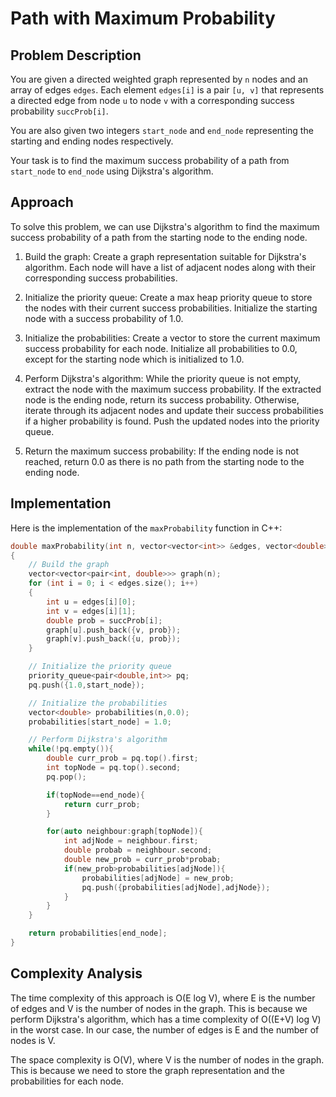 # Path with Maximum Probability

## Problem Description

You are given a directed weighted graph represented by `n` nodes and an array of edges `edges`. Each element `edges[i]` is a pair `[u, v]` that represents a directed edge from node `u` to node `v` with a corresponding success probability `succProb[i]`.

You are also given two integers `start_node` and `end_node` representing the starting and ending nodes respectively.

Your task is to find the maximum success probability of a path from `start_node` to `end_node` using Dijkstra's algorithm.

## Approach

To solve this problem, we can use Dijkstra's algorithm to find the maximum success probability of a path from the starting node to the ending node.

1. Build the graph: Create a graph representation suitable for Dijkstra's algorithm. Each node will have a list of adjacent nodes along with their corresponding success probabilities.

2. Initialize the priority queue: Create a max heap priority queue to store the nodes with their current success probabilities. Initialize the starting node with a success probability of 1.0.

3. Initialize the probabilities: Create a vector to store the current maximum success probability for each node. Initialize all probabilities to 0.0, except for the starting node which is initialized to 1.0.

4. Perform Dijkstra's algorithm: While the priority queue is not empty, extract the node with the maximum success probability. If the extracted node is the ending node, return its success probability. Otherwise, iterate through its adjacent nodes and update their success probabilities if a higher probability is found. Push the updated nodes into the priority queue.

5. Return the maximum success probability: If the ending node is not reached, return 0.0 as there is no path from the starting node to the ending node.

## Implementation

Here is the implementation of the `maxProbability` function in C++:

```cpp
double maxProbability(int n, vector<vector<int>> &edges, vector<double> &succProb, int start_node, int end_node)
{
    // Build the graph
    vector<vector<pair<int, double>>> graph(n);
    for (int i = 0; i < edges.size(); i++)
    {
        int u = edges[i][0];
        int v = edges[i][1];
        double prob = succProb[i];
        graph[u].push_back({v, prob});
        graph[v].push_back({u, prob});
    }

    // Initialize the priority queue
    priority_queue<pair<double,int>> pq;
    pq.push({1.0,start_node});

    // Initialize the probabilities
    vector<double> probabilities(n,0.0);
    probabilities[start_node] = 1.0;

    // Perform Dijkstra's algorithm
    while(!pq.empty()){
        double curr_prob = pq.top().first;
        int topNode = pq.top().second;
        pq.pop();

        if(topNode==end_node){
            return curr_prob;
        }

        for(auto neighbour:graph[topNode]){
            int adjNode = neighbour.first;
            double probab = neighbour.second;
            double new_prob = curr_prob*probab;
            if(new_prob>probabilities[adjNode]){
                probabilities[adjNode] = new_prob;
                pq.push({probabilities[adjNode],adjNode});
            }
        }
    }

    return probabilities[end_node];
}

```

## Complexity Analysis

The time complexity of this approach is O(E log V), where E is the number of edges and V is the number of nodes in the graph. This is because we perform Dijkstra's algorithm, which has a time complexity of O((E+V) log V) in the worst case. In our case, the number of edges is E and the number of nodes is V.

The space complexity is O(V), where V is the number of nodes in the graph. This is because we need to store the graph representation and the probabilities for each node.

